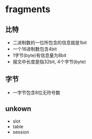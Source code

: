 # fragments

## 比特

- 二进制数的一位所包含的信息就是1bit
- 一个16进制数包含4bit
- 1字节(byte)有信息量为8bit
- 报文中长度是指32bit, 4个字节(byte)

## 字节

- 一字节包含8位无符号数

##  unkown

- slot
- table
- session